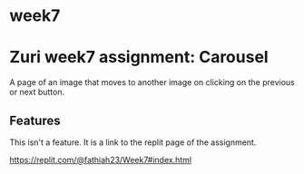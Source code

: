 # week7
# Zuri week7 assignment: Carousel

A page of an image that moves to another image on clicking on the previous or next button.


## Features

This isn't a feature. 
It is a link to the replit page of the assignment.

https://replit.com/@fathiah23/Week7#index.html
